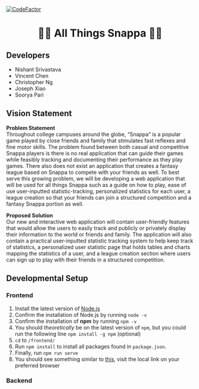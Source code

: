 [![CodeFactor](https://www.codefactor.io/repository/github/nishi7409/snappa/badge)](https://www.codefactor.io/repository/github/nishi7409/snappa)
<h1 align="center">🥤🎲 All Things Snappa 🎲🥤</h1>
<!-- <p align="center">
    <img width="460" height="300" src="http://www.fillmurray.com/460/300">
</p> -->

## Developers
- Nishant Srivastava
- Vincent Chen
- Christopher Ng
- Joseph Xiao
- Soorya Pari

## Vision Statement
<b>Problem Statement</b>
<br>
Throughout college campuses around the globe, “Snappa” is a popular game played by close friends and family that stimulates fast reflexes and fine motor skills. The problem found between both casual and competitive Snappa players is there is no real application that can guide their games while feasibly tracking and documenting their performance as they play games. There also does not exist an application that creates a fantasy league based on Snappa to compete with your friends as well. To best serve this growing problem, we will be developing a web application that will be used for all things Snappa such as a guide on how to play, ease of use user-inputted statistic-tracking, personalized statistics for each user, a league creation so that your friends can join a structured competition and a fantasy Snappa portion as well.

<b>Proposed Solution</b>
<br>
Our new and interactive web application will contain user-friendly features that would allow the users to easily track and publicly or privately display their information to the world or friends and family. The application will also contain a practical user-inputted statistic tracking system to help keep track of statistics, a personalized user statistic page that holds tables and charts mapping the statistics of a user, and a league creation section where users can sign up to play with their friends in a structured competition.


## Developmental Setup
### Frontend
1. Install the latest version of [Node.js](https://nodejs.org/en/)
2. Confirm the installation of Node.js by running `node -v`
3. Confirm the installation of **npm** by running `npm -v`
4. You should *theoretically* be on the latest version of `npm`, but you could run the following line `npm install -g npm` (optional)
5. `cd` to `/frontend/`
6. Run `npm install` to install all packages found in `package.json`.
7. Finally, run `npm run serve`
8. You should see something similar to [this](https://prnt.sc/1vmlcou), visit the local link on your preferred browser

### Backend